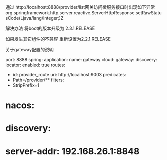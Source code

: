 通过 http://localhost:8888/provider/list网关访问微服务接口时出现如下异常
org.springframework.http.server.reactive.ServerHttpResponse.setRawStatusCode(Ljava/lang/Integer;)Z

解决办法 将boot的版本升级为 2.3.1.RELEASE

如果发生其它组件的不兼容 重新设置为2.2.1.RELEASE

关于gateway配置的说明

port: 8888
spring:
application:
name: gateway
cloud:
gateway:
discovery:
locator:
enabled: true
routes:
- id: provider_route
uri: http://localhost:9003
predicates:
- Path=/provider/**
filters:
- StripPrefix=1
#    nacos:
#      discovery:
#        server-addr: 192.168.26.1:8848